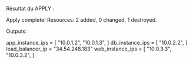 Résultat du APPLY :


Apply complete! Resources: 2 added, 0 changed, 1 destroyed.

Outputs:

app_instance_ips = [
  "10.0.1.2",
  "10.0.1.3",
]
db_instance_ips = [
  "10.0.2.2",
]
load_balancer_ip = "34.54.248.183"
web_instance_ips = [
  "10.0.3.3",
  "10.0.3.2",
]
